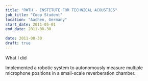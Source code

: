 ```yaml
---
title: "RWTH - INSTITUTE FOR TECHNICAL ACOUSTICS"
job_title: "Coop Student"
location: "Aachen, Germany"
start_date: 2011-05-01
end_date: 2011-08-30

date: 2011-08-30
draft: true
---
```


<div><label>
	What I did
</label></div>

Implemented a robotic system to autonomously measure multiple microphone positions in a small-scale reverberation chamber.